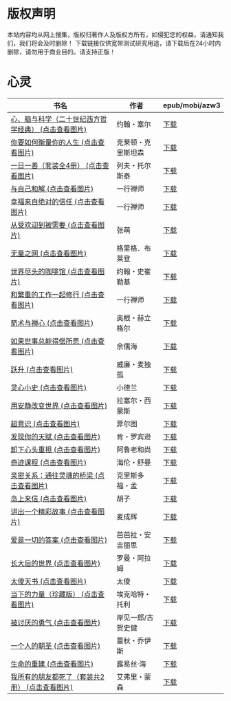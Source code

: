 # 版权声明

本站内容均从网上搜集，版权归著作人及版权方所有，如侵犯您的权益，请通知我们，我们将会及时删除！ 下载链接仅供宽带测试研究用途，请下载后在24小时内删除，请勿用于商业目的。请支持正版！

# 心灵

| 书名 | 作者 | epub/mobi/azw3 |
| --- | --- | --- |
| [心、脑与科学（二十世纪西方哲学经典） (点击查看图片)](https://www.dushupai.com/attachment/2024/06/09/5f14e7564029ac43.jpg) | 约翰・塞尔 | [下载](https://url89.ctfile.com/f/31084289-1356985651-a671c2?p=8866) |
| [你要如何衡量你的人生 (点击查看图片)](https://www.dushupai.com/attachment/2024/06/08/27be4ac70f5b27e1.jpg) | 克莱顿・克里斯坦森 | [下载](https://url89.ctfile.com/f/31084289-1357049302-65e015?p=8866) |
| [一日一善（套装全4册） (点击查看图片)](https://www.dushupai.com/attachment/2024/06/07/39e886449d1531cd.jpg) | 列夫・托尔斯泰 | [下载](https://url89.ctfile.com/f/31084289-1357044004-e0c6bb?p=8866) |
| [与自己和解 (点击查看图片)](https://www.dushupai.com/attachment/2024/06/07/8ecf5a8885485ebf.jpg) | 一行禅师 | [下载](https://url89.ctfile.com/f/31084289-1357043083-b4e0aa?p=8866) |
| [幸福来自绝对的信任 (点击查看图片)](https://www.dushupai.com/attachment/2024/06/07/bb04618252a6349f.jpg) | 一行禅师 | [下载](https://url89.ctfile.com/f/31084289-1357036834-77bd7f?p=8866) |
| [从受欢迎到被需要 (点击查看图片)](https://www.dushupai.com/attachment/2024/06/06/e5241d58ee55a324.jpg) | 张萌 | [下载](https://url89.ctfile.com/f/31084289-1357033780-0124f0?p=8866) |
| [无量之网 (点击查看图片)](https://www.dushupai.com/attachment/2024/06/06/ef7aa262f5c1e9b2.jpg) | 格里格．布莱登 | [下载](https://url89.ctfile.com/f/31084289-1357033285-2142d5?p=8866) |
| [世界尽头的咖啡馆 (点击查看图片)](https://www.dushupai.com/attachment/2024/06/06/51d588f229026328.jpg) | 约翰・史崔勒基 | [下载](https://url89.ctfile.com/f/31084289-1357032964-b4dd0c?p=8866) |
| [和繁重的工作一起修行 (点击查看图片)](https://www.dushupai.com/attachment/2024/06/05/1edd24ed0ed34261.jpg) | 一行禅师 | [下载](https://url89.ctfile.com/f/31084289-1357029163-8fb11a?p=8866) |
| [箭术与禅心 (点击查看图片)](https://www.dushupai.com/attachment/2024/06/05/7ade444713a9a4f4.jpg) | 奥根・赫立格尔 | [下载](https://url89.ctfile.com/f/31084289-1357028221-f5198d?p=8866) |
| [如果世事总能得偿所愿 (点击查看图片)](https://www.dushupai.com/attachment/2024/06/05/b430e6846a4f7d9f.jpg) | 余儒海 | [下载](https://url89.ctfile.com/f/31084289-1357027333-fd42c9?p=8866) |
| [跃升 (点击查看图片)](https://www.dushupai.com/attachment/2024/06/05/88451ae929c74de5.jpg) | 威廉・麦独孤 | [下载](https://url89.ctfile.com/f/31084289-1357027246-69f74b?p=8866) |
| [灵心小史 (点击查看图片)](https://www.dushupai.com/attachment/2024/06/05/2a6979a18be931b1.jpg) | 小德兰 | [下载](https://url89.ctfile.com/f/31084289-1357025500-9364d3?p=8866) |
| [用安静改变世界 (点击查看图片)](https://www.dushupai.com/attachment/2024/06/04/86cc3d3b43d5d289.jpg) | 拉塞尔・西蒙斯 | [下载](https://url89.ctfile.com/f/31084289-1357023886-49af84?p=8866) |
| [超意识 (点击查看图片)](https://www.dushupai.com/attachment/2024/06/04/fcea8334a4c794dd.jpg) | 菲尔图 | [下载](https://url89.ctfile.com/f/31084289-1357023697-71bafc?p=8866) |
| [发现你的天赋 (点击查看图片)](https://www.dushupai.com/attachment/2024/06/04/ca301728d1d6680b.jpg) | 肯・罗宾逊 | [下载](https://url89.ctfile.com/f/31084289-1357020910-0f5b1c?p=8866) |
| [卸下心头重担 (点击查看图片)](https://www.dushupai.com/attachment/2024/06/04/dcb5c3458e0e4f1d.jpg) | 阿鲁老和尚 | [下载](https://url89.ctfile.com/f/31084289-1357020496-159444?p=8866) |
| [奇迹课程 (点击查看图片)](https://www.dushupai.com/attachment/2024/06/03/0372a7ffa39369cc.jpg) | 海伦・舒曼 | [下载](https://url89.ctfile.com/f/31084289-1357019197-f582a7?p=8866) |
| [亲密关系：通往灵魂的桥梁 (点击查看图片)](https://www.dushupai.com/attachment/2024/06/03/f8f7ecbf04b79a05.jpg) | 克里斯多福・孟 | [下载](https://url89.ctfile.com/f/31084289-1357017046-fa06c7?p=8866) |
| [岛上来信 (点击查看图片)](https://www.dushupai.com/attachment/2024/06/03/0f843693563f246f.jpg) | 胡子 | [下载](https://url89.ctfile.com/f/31084289-1357016458-b787f9?p=8866) |
| [讲出一个精彩故事 (点击查看图片)](https://www.dushupai.com/attachment/2024/06/03/1f330d8bdb1b4a9b.jpg) | 麦成辉 | [下载](https://url89.ctfile.com/f/31084289-1357015117-2867de?p=8866) |
| [爱是一切的答案 (点击查看图片)](https://www.dushupai.com/attachment/2024/06/02/dd1eeab112533314.jpg) | 芭芭拉・安吉丽思 | [下载](https://url89.ctfile.com/f/31084289-1357013560-d25c4d?p=8866) |
| [长大后的世界 (点击查看图片)](https://www.dushupai.com/attachment/2024/06/02/d8eb51a3149ab8e1.jpg) | 罗曼・阿拉姆 | [下载](https://url89.ctfile.com/f/31084289-1357012951-aa9637?p=8866) |
| [太傻天书 (点击查看图片)](https://www.dushupai.com/attachment/2024/06/02/4a87985f8bed5d1e.jpg) | 太傻 | [下载](https://url89.ctfile.com/f/31084289-1357011262-0ba511?p=8866) |
| [当下的力量（珍藏版） (点击查看图片)](https://www.dushupai.com/attachment/2024/06/02/b2aa9e3bdf850f8c.jpg) | 埃克哈特・托利 | [下载](https://url89.ctfile.com/f/31084289-1357010506-c672ed?p=8866) |
| [被讨厌的勇气 (点击查看图片)](https://www.dushupai.com/attachment/2024/06/02/ecd2b0e301358a96.jpg) | 岸见一郎/古贺史健 | [下载](https://url89.ctfile.com/f/31084289-1357010347-03ea7c?p=8866) |
| [一个人的朝圣 (点击查看图片)](https://www.dushupai.com/attachment/2024/06/02/1ce28acb7e3b9fe5.jpg) | 蕾秋・乔伊斯 | [下载](https://url89.ctfile.com/f/31084289-1357009921-87bfcb?p=8866) |
| [生命的重建 (点击查看图片)](https://www.dushupai.com/attachment/2024/06/01/c994cd6745548f31.jpg) | 露易丝·海 | [下载](https://url89.ctfile.com/f/31084289-1357006651-f91ce6?p=8866) |
| [我所有的朋友都死了（套装共2册） (点击查看图片)](https://www.dushupai.com/attachment/2024/06/01/39c59c09a47ffd23.jpg) | 艾弗里・蒙森 | [下载](https://url89.ctfile.com/f/31084289-1357005922-7a0d0f?p=8866) |
